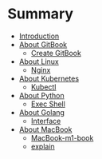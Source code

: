# Summary

* [Introduction](README.md)
* [About GitBook]()
    * [Create GitBook](./articles/create-gitbook.md)
* [About Linux]()
    * [Nginx](./articles/nginx-config.md)
* [About Kubernetes]()
    * [Kubectl](./articles/cri.md)
* [About Python]()
    * [Exec Shell](./articles/exec-shell.md)
* [About Golang]()
    * [Interface](./articles/interface.md)
* [About MacBook]()
    * [MacBook-m1-book](./articles/macbook-m1-book.md)
    * [explain](./articles/english-kubernetes-explain.md)